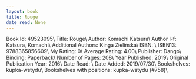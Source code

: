 ```yaml
---
layout: book
title: Rouge
date_read: None
---
```


Book Id: 49523095\ 
Title: Rouge\ 
Author: Komachi Katsura\ 
Author l-f: Katsura, Komachi\ 
Additional Authors: Kinga Zielińska\ 
ISBN: \ 
ISBN13: 9788365856609\ 
My Rating: 0\ 
Average Rating: 4.00\ 
Publisher: Dango\ 
Binding: Paperback\ 
Number of Pages: 208\ 
Year Published: 2019\ 
Original Publication Year: 2016\ 
Date Read: \ 
Date Added: 2019/07/30\ 
Bookshelves: kupka-wstydu\ 
Bookshelves with positions: kupka-wstydu (#758)\ 

